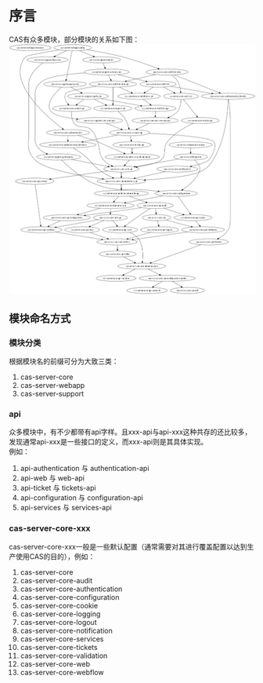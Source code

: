 # 序言
CAS有众多模块，部分模块的关系如下图：
![CAS 模块](../images/module/cas-overlays.svg)

## 模块命名方式
### 模块分类
根据模块名的前缀可分为大致三类：
1. cas-server-core
2. cas-server-webapp
3. cas-server-support

### api
众多模块中，有不少都带有api字样。且xxx-api与api-xxx这种共存的还比较多，发现通常api-xxx是一些接口的定义，而xxx-api则是其具体实现。  
例如：
1. api-authentication 与 authentication-api
2. api-web 与 web-api
3. api-ticket 与 tickets-api
4. api-configuration 与 configuration-api
5. api-services 与 services-api


### cas-server-core-xxx
cas-server-core-xxx一般是一些默认配置（通常需要对其进行覆盖配置以达到生产使用CAS的目的），例如：
1. cas-server-core
2. cas-server-core-audit
3. cas-server-core-authentication
4. cas-server-core-configuration
5. cas-server-core-cookie
6. cas-server-core-logging
7. cas-server-core-logout
8. cas-server-core-notification
9. cas-server-core-services
10. cas-server-core-tickets
11. cas-server-core-validation
12. cas-server-core-web
13. cas-server-core-webflow
